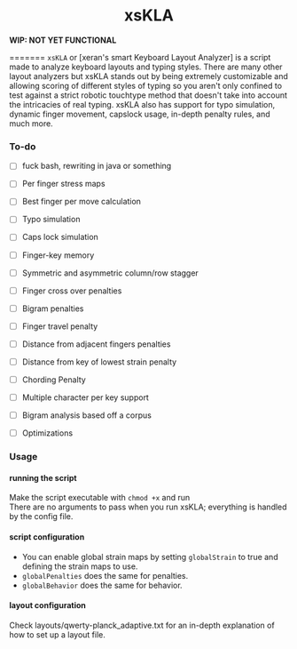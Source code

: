 <h1 align="center">xsKLA</h1>
<b> WIP: NOT YET FUNCTIONAL</b><br>

=======
`xsKLA` or [xeran's smart Keyboard Layout Analyzer] is a script made to analyze keyboard layouts and typing styles. There are many other layout analyzers but xsKLA stands out by being extremely customizable and allowing scoring of different styles of typing so you aren't only confined to test against a strict robotic touchtype method that doesn't take into account the intricacies of real typing. xsKLA also has support for typo simulation, dynamic finger movement, capslock usage, in-depth penalty rules, and much more.



### To-do
- [ ] fuck bash, rewriting in java or something
- [ ] Per finger stress maps
- [ ] Best finger per move calculation
- [ ] Typo simulation
- [ ] Caps lock simulation
- [ ] Finger-key memory
- [ ] Symmetric and asymmetric column/row stagger
- [ ] Finger cross over penalties
- [ ] Bigram penalties
- [ ] Finger travel penalty
- [ ] Distance from adjacent fingers penalties
- [ ] Distance from key of lowest strain penalty
- [ ] Chording Penalty
- [ ] Multiple character per key support
- [ ] Bigram analysis based off a corpus
- [ ] Optimizations


### Usage

#### running the script
Make the script executable with `chmod +x` and run<br>
There are no arguments to pass when you run xsKLA; everything is handled by the config file.

#### script configuration
- You can enable global strain maps by setting `globalStrain` to true and defining the strain maps to use.
- `globalPenalties` does the same for penalties.
- `globalBehavior` does the same for behavior.

#### layout configuration
Check layouts/qwerty-planck_adaptive.txt for an in-depth explanation of how to set up a layout file.
